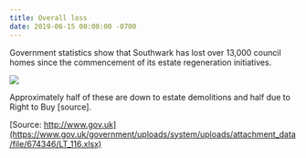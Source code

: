 ```yaml
---
title: Overall loss
date: 2019-06-15 00:00:00 -0700
---
```

Government statistics show that Southwark has lost over 13,000 council homes since the commencement of its estate regeneration initiatives.

![](http://35percent.org/img/clearanceschart.png)

Approximately half of these are down to estate demolitions and half due to Right to Buy [source].

[Source: http://www.gov.uk](https://www.gov.uk/government/uploads/system/uploads/attachment_data/file/674346/LT_116.xlsx)
